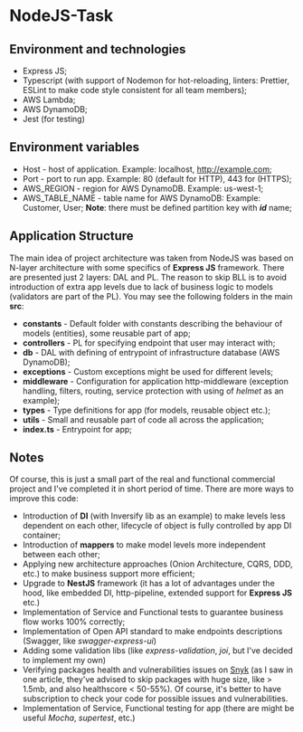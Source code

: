# NodeJS-Task

## __Environment and technologies__
- Express JS;
- Typescript (with support of Nodemon for hot-reloading, linters: Prettier, ESLint to make code style consistent for all team members);
- AWS Lambda;
- AWS DynamoDB;
- Jest (for testing)

## __Environment variables__
- Host - host of application. Example: localhost, http://example.com;
- Port - port to run app. Example: 80 (default for HTTP), 443 for (HTTPS);
- AWS_REGION - region for AWS DynamoDB. Example: us-west-1;
- AWS_TABLE_NAME - table name for AWS DynamoDB: Example: Customer, User; __Note__: there must be defined partition key with ___id___ name;

## __Application Structure__
The main idea of project architecture was taken from NodeJS was based on N-layer architecture with some specifics of __Express JS__ framework.
There are presented just 2 layers: DAL and PL. The reason to skip BLL is to avoid introduction of extra app levels due to lack of business logic to models (validators are part of the PL).
You may see the following folders in the main __src__:
- __constants__ - Default folder with constants describing the behaviour of models (entities), some reusable part of app;
- __controllers__ - PL for specifying endpoint that user may interact with;
- __db__ - DAL with defining of entrypoint of infrastructure database (AWS DynamoDB);
- __exceptions__ - Custom exceptions might be used for different levels;
- __middleware__ - Configuration for application http-middleware (exception handling, filters, routing, service protection with using of _helmet_ as an example);
- __types__ - Type definitions for app (for models, reusable object etc.);
- __utils__ - Small and reusable part of code all across the application;
- __index.ts__ - Entrypoint for app;

## __Notes__
Of course, this is just a small part of the real and functional commercial project and I've completed it in short period of time.
There are more ways to improve this code: 
- Introduction of __DI__ (with Inversify lib as an example) to make levels less dependent on each other, lifecycle of object is fully controlled by app DI container;
- Introduction of __mappers__ to make model levels more independent between each other;
- Applying new architecture approaches (Onion Architecture, CQRS, DDD, etc.) to make business support more efficient;
- Upgrade to __NestJS__ framework (it has a lot of advantages under the hood, like embedded DI, http-pipeline, extended support for __Express JS__ etc.)
- Implementation of Service and Functional tests to guarantee business flow works 100% correctly;
- Implementation of Open API standard to make endpoints descriptions (Swagger, like _swagger-express-ui_)
- Adding some validation libs (like _express-validation_, _joi_, but I've decided to implement my own)
- Verifying packages health and vulnerabilities issues on [Snyk](https://snyk.io/test/) (as I saw in one article, they've advised to skip packages with huge size, like > 1.5mb, and also healthscore < 50-55%). Of course, it's better to have subscription to check your code for possible issues and vulnerabilities.
- Implementation of Service, Functional testing for app (there are might be useful _Mocha_, _supertest_, etc.)

